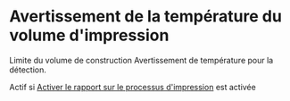 # Avertissement de la température du volume d'impression

Limite du volume de construction Avertissement de température pour la détection.

Actif si [Activer le rapport sur le processus d'impression](ppr_enable.md) est activée

